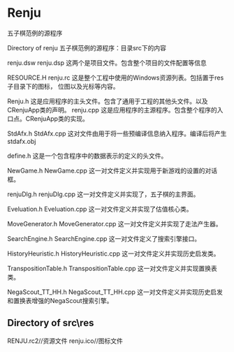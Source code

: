# Renju
五子棋范例的源程序

Directory of renju
五子棋范例的源程序：目录src下的内容

renju.dsw
renju.dsp
	这两个是项目文件。包含整个项目的文件配置等信息

RESOURCE.H
renju.rc
	这是整个工程中使用的Windows资源列表。包括置于res子目录下的图标，
位图以及光标等内容。

Renju.h
    这是应用程序的主头文件。包含了通用于工程的其他头文件。以及
CRenjuApp类的声明。
renju.cpp
    这是应用程序的主源程序。包含整个程序的入口点。CRenjuApp类的实现。

StdAfx.h
StdAfx.cpp
    这对文件由用于将一些预编译信息纳入程序。编译后将产生stdafx.obj

define.h
	这是一个包含程序中的数据表示的定义的头文件。

NewGame.h
NewGame.cpp
	这一对文件定义并实现用于新游戏的设置的对话框。

renjuDlg.h
renjuDlg.cpp
	这一对文件定义并实现了，五子棋的主界面。

Eveluation.h
Eveluation.cpp
	这一对文件定义并实现了估值核心类。

MoveGenerator.h
MoveGenerator.cpp
	这一对文件定义并实现了走法产生器。

SearchEngine.h
SearchEngine.cpp
	这一对文件定义了搜索引擎接口。

HistoryHeuristic.h
HistoryHeuristic.cpp
	这一对文件定义并实现历史启发类。

TranspositionTable.h
TranspositionTable.cpp
	这一对文件定义并实现置换表类。

NegaScout_TT_HH.h
NegaScout_TT_HH.cpp
	这一对文件定义并实现历史启发和置换表增强的NegaScout搜索引擎。

## Directory of src\res
RENJU.rc2//资源文件
renju.ico//图标文件
